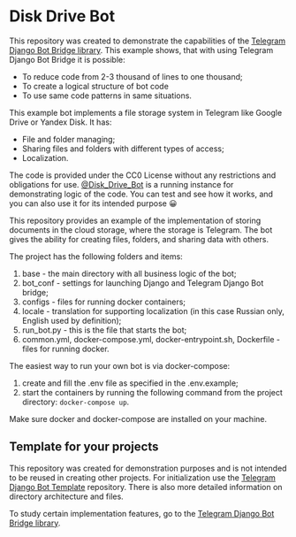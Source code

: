 # Disk Drive Bot

This repository was created to demonstrate the capabilities of the 
[Telegram Django Bot Bridge library](https://github.com/alexanderaleskin/telegram_django_bot_bridge). This example shows,
that with using Telegram Django Bot Bridge it is possible:

* To reduce code from 2-3 thousand of lines to one thousand;
* To create a logical structure of bot code
* To use same code patterns in same situations.

This example bot implements a file storage system in Telegram like Google Drive or Yandex Disk. It has:

* File and folder managing;
* Sharing files and folders with different types of access;
* Localization.


The code is provided under the CC0 License without any restrictions and obligations for use. 
[@Disk_Drive_Bot](https://t.me/Disk_Drive_Bot) is a running instance for demonstrating logic of the code.
You can test and see how it works, and you can also use it for its intended purpose 😀

This repository provides an example of the implementation of storing documents in the cloud storage, where the storage
is Telegram. The bot gives the ability for creating files, folders, and sharing data with others.

The project has the following folders and items:

1. base - the main directory with all business logic of the bot;
2. bot_conf - settings for launching Django and Telegram Django Bot bridge;
3. configs - files for running docker containers;
4. locale - translation for supporting localization (in this case Russian only, English used by definition);
5. run_bot.py - this is the file that starts the bot;
6. common.yml, docker-compose.yml, docker-entrypoint.sh, Dockerfile - files for running docker.

The easiest way to run your own bot is via docker-compose:

1. create and fill the .env file as specified in the .env.example;
2. start the containers by running the following command from the project directory: ```docker-compose up```.

Make sure docker and docker-compose are installed on your machine.


## Template for your projects

This repository was created for demonstration purposes and is not intended to be reused in 
creating other projects. For initialization use the [Telegram Django Bot Template](https://github.com/alexanderaleskin/telergam_django_bot_template) repository.
There is also more detailed information on directory architecture and files.

To study certain implementation features, go to the 
[Telegram Django Bot Bridge library](https://github.com/alexanderaleskin/telegram_django_bot_bridge).

